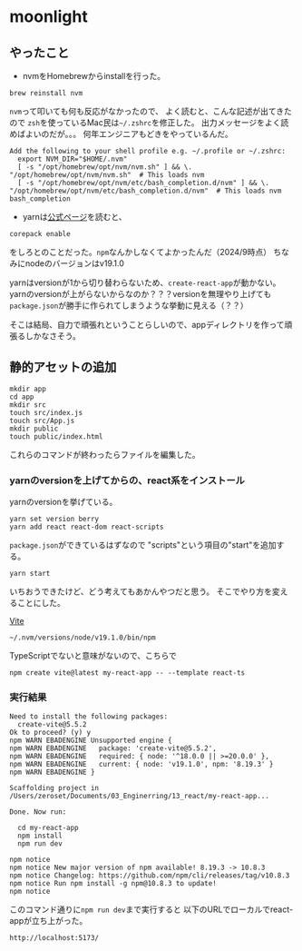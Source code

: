 # moonlight

## やったこと
- nvmをHomebrewからinstallを行った。

```shell
brew reinstall nvm
```

`nvm`って叩いても何も反応がなかったので、
よく読むと、こんな記述が出てきたので
`zsh`を使っているMac民は`~/.zshrc`を修正した。
出力メッセージをよく読めばよいのだが。。。
何年エンジニアもどきをやっているんだ。

```
Add the following to your shell profile e.g. ~/.profile or ~/.zshrc:
  export NVM_DIR="$HOME/.nvm"
  [ -s "/opt/homebrew/opt/nvm/nvm.sh" ] && \. "/opt/homebrew/opt/nvm/nvm.sh"  # This loads nvm
  [ -s "/opt/homebrew/opt/nvm/etc/bash_completion.d/nvm" ] && \. "/opt/homebrew/opt/nvm/etc/bash_completion.d/nvm"  # This loads nvm bash_completion
```

- yarnは[公式ページ](https://yarnpkg.com/getting-started/install)を読むと、

```shell
corepack enable
```

をしろとのことだった。`npm`なんかしなくてよかったんだ（2024/9時点）
ちなみにnodeのバージョンはv19.1.0

yarnはversionが1から切り替わらないため、`create-react-app`が動かない。
yarnのversionが上がらないからなのか？？？versionを無理やり上げても
`package.json`が勝手に作られてしまうような挙動に見える（？？）

そこは結局、自力で頑張れということらしいので、appディレクトリを作って頑張るしかなさそう。

## 静的アセットの追加

```shell
mkdir app
cd app
mkdir src
touch src/index.js
touch src/App.js
mkdir public
touch public/index.html
```
これらのコマンドが終わったらファイルを編集した。

### yarnのversionを上げてからの、react系をインストール

yarnのversionを挙げている。

```shell
yarn set version berry
yarn add react react-dom react-scripts
```

`package.json`ができているはずなので
"scripts"という項目の"start"を追加する。

```shell
yarn start
```

いちおうできたけど、どう考えてもあかんやつだと思う。
そこでやり方を変えることにした。

[Vite](https://ja.vitejs.dev/guide/)

```
~/.nvm/versions/node/v19.1.0/bin/npm
```

TypeScriptでないと意味がないので、こちらで

```
npm create vite@latest my-react-app -- --template react-ts
```

### 実行結果
```
Need to install the following packages:
  create-vite@5.5.2
Ok to proceed? (y) y
npm WARN EBADENGINE Unsupported engine {
npm WARN EBADENGINE   package: 'create-vite@5.5.2',
npm WARN EBADENGINE   required: { node: '^18.0.0 || >=20.0.0' },
npm WARN EBADENGINE   current: { node: 'v19.1.0', npm: '8.19.3' }
npm WARN EBADENGINE }

Scaffolding project in /Users/zeroset/Documents/03_Enginerring/13_react/my-react-app...

Done. Now run:

  cd my-react-app
  npm install
  npm run dev

npm notice 
npm notice New major version of npm available! 8.19.3 -> 10.8.3
npm notice Changelog: https://github.com/npm/cli/releases/tag/v10.8.3
npm notice Run npm install -g npm@10.8.3 to update!
npm notice 
```

このコマンド通りに`npm run dev`まで実行すると
以下のURLでローカルでreact-appが立ち上がった。

```
http://localhost:5173/
```


